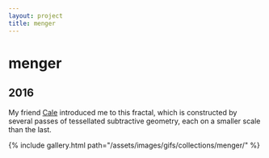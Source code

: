 ```yaml
---
layout: project
title: menger
---
```

# menger

## 2016

My friend [Cale](http://netgrind.net/) introduced me to this fractal, which is constructed by several passes of tessellated subtractive geometry, each on a smaller scale than the last.

{% include gallery.html path="/assets/images/gifs/collections/menger/" %}

<script src="/assets/js/lightbox-gallery.js"></script>

